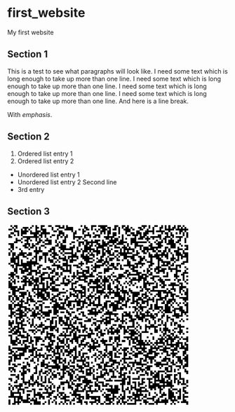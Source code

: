# first_website
My first website

## Section 1

This is a test to see what paragraphs will look like. I need some text which is long enough to take up more than one line. I need some text which is long enough to take up more than one line. I need some text which is long enough to take up more than one line. I need some text which is long enough to take up more than one line.
And here is a line break.

With *emphasis*.

## Section 2

1. Ordered list entry 1
2. Ordered list entry 2

- Unordered list entry 1
- Unordered list entry 2
    Second line
- 3rd entry

## Section 3

![my image title](random.png "random image")
